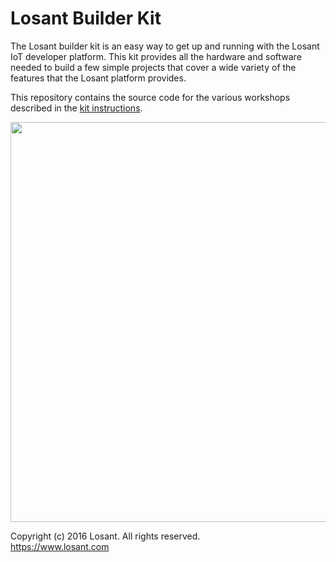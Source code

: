 # Losant Builder Kit

The Losant builder kit is an easy way to get up and running with the Losant IoT developer platform. This kit provides all the hardware and software needed to build a few simple projects that cover a wide variety of the features that the Losant platform provides.

This repository contains the source code for the various workshops described in the [kit instructions](https://www.losant.com/kit).

<img src="http://cdn2.hubspot.net/hubfs/742943/structure-kit-basic-1-labels.jpg?noresize=true" style="width: 640px;" width="640">

Copyright (c) 2016 Losant. All rights reserved. <br />
https://www.losant.com
